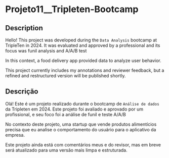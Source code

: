 # Projeto11__Tripleten-Bootcamp
 
## Description
Hello! This project was developed during the `Data Analysis` bootcamp at TripleTen in 2024. It was evaluated and approved by a professional and its focus was funil analysis and A/A/B test

In this context, a food delivery app provided data to analyze user behavior.

This project currently includes my annotations and reviewer feedback, but a refined and restructured version will be published shortly.

## Descrição
Olá! Este é um projeto realizado durante o bootcamp de `Análise de dados` da Tripleten em 2024. Este projeto foi avaliado e aprovado por um profissional, e seu foco foi a análise de funil e teste A/A/B

No contexto deste projeto, uma startup que vende produtos alimentícios precisa que eu analise o comportamento do usuário para o aplicativo da empresa.

Este projeto ainda está com comentários meus e do revisor, mas em breve será atualizado para uma versão mais limpa e estruturada.
